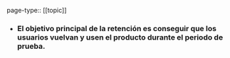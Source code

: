 page-type:: [[topic]]
- ### El objetivo principal de la retención es conseguir que los usuarios vuelvan y usen el producto durante el periodo de prueba.



